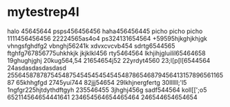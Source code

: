 # mytestrep4l
halo 45645644
psps456456456
haha456456445
picho picho picho
1111456456456
22224565as4o4
ps324131654564
+59595hjkghjkhjgk
vhngsfghdfg2
vbnghj56241k
xdvxcvcvb454
sdrtg6544565
ftghfg767856775uhkhkjk
jkjklkl456
rty5464564
lkhjihjgluilil65464658
19ghughjghj
20kug564,54
21654654j52
22yrdyt4560
23;l[p[l[6544564
24asdasdasdasdasd
25564587878754548754545454545454878654687945641315789656116587
65khhgfgd
2745yui744
82jjj54654
29lkhjnergfertg
30llllll;'l5
1ngfgr225hjtdythdftgyh
235546455
3jhghj456g
sadf544564
koll[[';o5
652114564654441641
234654564654465464
246544654654654

